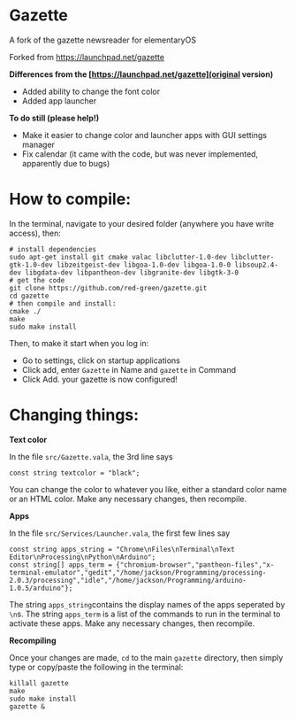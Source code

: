 Gazette
=======

A fork of the gazette newsreader for elementaryOS

Forked from https://launchpad.net/gazette

**Differences from the [https://launchpad.net/gazette](original version)**

* Added ability to change the font color
* Added app launcher

**To do still (please help!)**

* Make it easier to change color and launcher apps with GUI settings manager
* Fix calendar (it came with the code, but was never implemented, apparently due to bugs)


How to compile:
===============

In the terminal, navigate to your desired folder (anywhere you have write access), then:

    # install dependencies  
    sudo apt-get install git cmake valac libclutter-1.0-dev libclutter-gtk-1.0-dev libzeitgeist-dev libgoa-1.0-dev libgoa-1.0-0 libsoup2.4-dev libgdata-dev libpantheon-dev libgranite-dev libgtk-3-0
    # get the code
    git clone https://github.com/red-green/gazette.git
    cd gazette
    # then compile and install:
    cmake ./
    make
    sudo make install

Then, to make it start when you log in:

* Go to settings, click on startup applications
* Click add, enter `Gazette` in Name and `gazette` in Command
* Click Add. your gazette is now configured!

Changing things:
================

**Text color**

In the file `src/Gazette.vala`, the 3rd line says

    const string textcolor = "black";

You can change the color to whatever you like, either a standard color name or an HTML color.
Make any necessary changes, then recompile.

**Apps**

In the file `src/Services/Launcher.vala`, the first few lines say

    const string apps_string = "Chrome\nFiles\nTerminal\nText Editor\nProcessing\nPython\nArduino";
    const string[] apps_term = {"chromium-browser","pantheon-files","x-terminal-emulator","gedit","/home/jackson/Programming/processing-2.0.3/processing","idle","/home/jackson/Programming/arduino-1.0.5/arduino"};

The string `apps_string`contains the display names of the apps seperated by `\n`s. The string `apps_term` is a list of the commands to run in the terminal to activate these apps.
Make any necessary changes, then recompile.

**Recompiling**

Once your changes are made, `cd` to the main `gazette` directory, then simply type or copy/paste the following in the terminal:

    killall gazette
    make
    sudo make install
    gazette &
